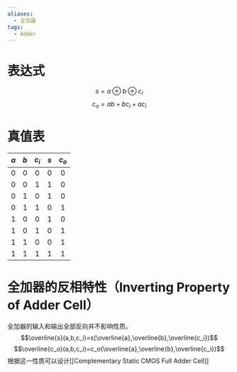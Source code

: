 ```yaml
---
aliases:
  - 全加器
tags:
  - Adder
---
```

# 表达式
$$s=a\oplus b \oplus c_i$$
$$c_o=ab+bc_i+ac_i$$
# 真值表

| $a$ | $b$ | $c_i$ | $s$ | $c_o$ |
| :-: | :-: | :---: | :-: | :---: |
|  0  |  0  |   0   |  0  |   0   |
|  0  |  0  |   1   |  1  |   0   |
|  0  |  1  |   0   |  1  |   0   |
|  0  |  1  |   1   |  0  |   1   |
|  1  |  0  |   0   |  1  |   0   |
|  1  |  0  |   1   |  0  |   1   |
|  1  |  1  |   0   |  0  |   1   |
|  1  |  1  |   1   |  1  |   1   |
# 全加器的反相特性（Inverting Property of Adder Cell）
全加器的输入和输出全部反向并不影响性质。
$$\overline{s}(a,b,c_i)=s(\overline{a},\overline{b},\overline{c_i})$$
$$\overline{c_o}(a,b,c_i)=c_o(\overline{a},\overline{b},\overline{c_i})$$
根据这一性质可以设计[[Complementary Static CMOS Full Adder Cell]]